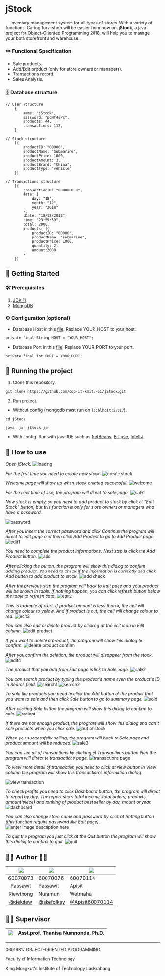 
  
# jStock
&nbsp;&nbsp;&nbsp; Inventory management system for all types of stores.
With a variety of functions. Caring for a shop will be easier from now on. **jStock**, a java project for Object-Oriented Programming 2018, will help you to manage your both storefront and warehouse.

### ✏️ Functional Specification
 - Sale products.
 - Add/Edit product (only for store owners or managers).
 - Transactions record.
 - Sales Analysis.

### 🗄 Database structure
	// User structure
		{
			name: "jStock",
			password: "pcNf4sPc",
			products: 44,
			transactions: 112,
		}
	
	// Stock structure
		[{
			productID: "00000",
			productName: "Submarine",
			productPrice: 1000,
			productAmount: 3,
			productBrand: "China",
			productType: "vehicle"
		}]

	// Transactions structure
		[{
			transactionID: "000000000",
			date: {
				day: "18",
				month: "12",
				year: "2018"
			},
			sDate: "18/12/2012",
			time: "23:59:59",
			total: 2000,
			products: [{
				productID: "00000",
				productName: "submarine",
				productPrice: 1000,
				quantity: 2,
				amount:2000
			}
		}]

## 📍 Getting Started
### 🛠 Prerequisites
 1. [JDK 11](https://www.oracle.com/technetwork/java/javase/downloads/jdk11-downloads-5066655.html) 
 2. [MongoDB](https://www.mongodb.com/download-center/community)

### ⚙️ Configuration (optional)
 - Database Host in this [file](/src/config/Config.java). Replace YOUR_HOST to your host.
 
`private final String HOST = "YOUR_HOST";`

 - Database Port in this [file](/src/config/Config.java). Replace YOUR_PORT to your port.
 
`private final int PORT = YOUR_PORT;`

## 🏃 Running the project
 1. Clone this repository.
 
`git clone https://github.com/oop-it-kmitl-61/jStock.git`

 2. Run project.
 - Without config (mongodb must run on `localhost:27017`).
 
`cd jStock`

`java -jar jStock.jar`

- With config. Run with java IDE such as [NetBeans](https://netbeans.org/), [Eclipse](https://www.eclipse.org/downloads/), [IntelliJ](https://www.jetbrains.com/idea/).

## 📖  How to use
*Open jStock.*
![loading](https://user-images.githubusercontent.com/32861458/50114203-8c9ce600-0276-11e9-85f5-3cea8bf639ea.png)

*For the first time you need to create new stock.*
![create stock](https://user-images.githubusercontent.com/32861458/50142150-eedc0200-02db-11e9-8b8f-9110c3ffed73.png)

*Welcome page will show up when stock created successful.*
![welcome](https://user-images.githubusercontent.com/32861458/50142236-2fd41680-02dc-11e9-946e-0f9af6bb1fd4.png)

*For the next time of use, the program will direct to sale page.*
![sale1](https://user-images.githubusercontent.com/32861458/50140973-e635fc80-02d8-11e9-97ac-c7c2988902e2.png)

*Now stock is empty, so you need to add product to stock by click at "Edit Stock" button, but this function is only for store owners or managers who have a password.*

![password](https://user-images.githubusercontent.com/32861458/50114967-a3dcd300-0278-11e9-8a77-8e2e55e5d729.png)

*After you insert the correct password and click Continue the program will direct to edit page and then click Add Product to go to Add Product page.*
![edit1](https://user-images.githubusercontent.com/32861458/50140974-e6ce9300-02d8-11e9-8be4-5138be382468.png)

*You need to complete the product informations. Next step is click the Add Product button.*
![add](https://user-images.githubusercontent.com/32861458/50140975-e6ce9300-02d8-11e9-9881-286655a19ef2.png)

*After clicking the button, the program will show this dialog to confirm adding product. You need to check if the information is correctly and click Add button to add product to stock.*
![add check](https://user-images.githubusercontent.com/32861458/50115357-b1df2380-0279-11e9-9319-2e2194915db5.png)

*After the previous step the program will back to edit page and your product will be shown in table. If nothing happen, you can click refresh button below the table to refresh data.*
![edit2](https://user-images.githubusercontent.com/32861458/50141519-47120480-02da-11e9-9392-a9bec95fc657.png)

*This is example of alert. If product amount is less than 5, the cell will change colour to yellow. And if product is out, the cell will change colour to red.*
![edit3](https://user-images.githubusercontent.com/32861458/50140976-e7672980-02d8-11e9-9278-8dcd87cea8bb.png)

*You can also edit or delete product by clicking at the edit icon in Edit column.*
![edit product](https://user-images.githubusercontent.com/32861458/50140977-e7672980-02d8-11e9-8af5-5886d73efc54.png)

*If you want to delete a product, the program will show this dialog to confirm.*
![delete product confirm](https://user-images.githubusercontent.com/32861458/50140978-e7672980-02d8-11e9-8490-c26ee644ac5f.png)

*After you confirm the deletion, the product will disappear from the stock.*
![edit4](https://user-images.githubusercontent.com/32861458/50141373-e71b5e00-02d9-11e9-9ea5-99de41f049cc.png)

*The product that you add from Edit page is link to Sale page.*
![sale2](https://user-images.githubusercontent.com/32861458/50140979-e7ffc000-02d8-11e9-90f8-53b21c599b70.png)

*You can search product by typing the product's name even the product's ID in Search field.*
![search1](https://user-images.githubusercontent.com/32861458/50141466-1fbb3780-02da-11e9-921c-9404d2027244.png)
![search2](https://user-images.githubusercontent.com/32861458/50141467-1fbb3780-02da-11e9-82a6-fe20bcbb72df.png)

*To sale the products you need to click the Add button of the product that you want to sale and then click Sale button to go to summary page.*
![sold](https://user-images.githubusercontent.com/32861458/50159769-1053e280-030a-11e9-8c37-d747a7a98e3f.png)

*After clicking Sale button the program will show this dialog to confirm to sale.*
![reciept](https://user-images.githubusercontent.com/32861458/50159771-10ec7900-030a-11e9-9573-7bd2a4b72cf3.png)

*If there are not enough product, the program will show this dialog and can't sale products when you click sale.*
![out of stock](https://user-images.githubusercontent.com/32861458/50116884-12705f80-027e-11e9-99ff-1155b39d0d29.png)

*When you successfully selling, the program will back to Sale page and product amount will be reduced.*
![sale3](https://user-images.githubusercontent.com/32861458/50140982-e9c98380-02d8-11e9-9559-da5b2e49061a.png)

*You can see all of transactions by clicking at Transactions button then the program will direct to transactions page.*
![transactions page](https://user-images.githubusercontent.com/32861458/50159773-10ec7900-030a-11e9-882b-2e739f0281cf.png)

*To view more detail of transaction you need to click at view button in View column the program will show this transaction's information dialog.*

![view transaction](https://user-images.githubusercontent.com/32861458/50159775-11850f80-030a-11e9-90f9-c7932b0f4e94.png)

*To check profits you need to click Dashboard button, the program will direct to report by day. The report show total income, total orders, products amount(piece) and ranking of product best seller by day, mount or year.*
![dashboard](https://user-images.githubusercontent.com/32861458/50140987-ea621a00-02d8-11e9-9f4f-c6e6d8f0b229.png)

*You can also change store name and password by click at Setting button (this function require password like Edit page).*
![enter image description here](https://user-images.githubusercontent.com/32861458/50140988-ea621a00-02d8-11e9-96df-b7c6db13dcab.png)

*To quit the program you just click at the Quit button the program will show this dialog to confirm to quit.*
![quit](https://user-images.githubusercontent.com/32861458/50117307-32545300-027f-11e9-9642-9fdb20d0d4df.png)

## 👩‍💻  Author  👨‍💻
|![](https://avatars3.githubusercontent.com/u/32861458?s=150&v=4)|![](https://avatars2.githubusercontent.com/u/32717103?s=150&v=4)|![](https://avatars3.githubusercontent.com/u/32724812?s=150&v=4)|
|:-:|--|--|
|60070073|60070076|60070114|
|Passawit|Passawit|Apisit|
|Riewthong|Nuramun|Wetmaha|
|[@dekdew](https://github.com/dekdew)|[@skefolksy](https://github.com/skefolksy)|[@Apisit60070114](https://github.com/Apisit60070114)|

## 👩‍🏫 Supervisor
|![](https://avatars3.githubusercontent.com/u/25024858?s=150&v=4)|Asst.prof. Thanisa Numnonda, Ph.D.|
|--|--|

---
06016317 OBJECT-ORIENTED PROGRAMMING

Faculty of Information Technology

King Mongkut's Institute of Technology Ladkrabang
